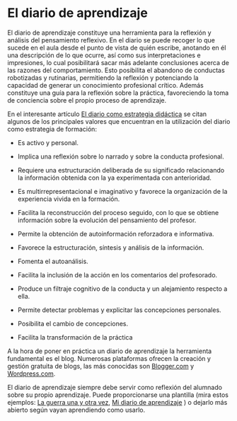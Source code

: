 
# El diario de aprendizaje

El diario de aprendizaje constituye una herramienta para la reflexión y análisis del pensamiento reflexivo. En el diario se puede recoger lo que sucede en el aula desde el punto de vista de quién escribe, anotando en él una descripción de lo que ocurre, así como sus interpretaciones e impresiones, lo cual posibilitará sacar más adelante conclusiones acerca de las razones del comportamiento. Esto posibilita el abandono de conductas robotizadas y rutinarias, permitiendo la reflexión y potenciando la capacidad de generar un conocimiento profesional crítico. Además constituye una guía para la reflexión sobre la práctica, favoreciendo la toma de conciencia sobre el propio proceso de aprendizaje.

En el interesante artículo [El diario como estrategia didáctica](http://aprendeenlinea.udea.edu.co/lms/moodle/mod/resource/view.php?inpopup=true&amp;id=34201) se citan algunos de los principales valores que encuentran en la utilización del diario como estrategia de formación:



- Es activo y personal.



- Implica una reflexión sobre lo narrado y sobre la conducta profesional.



- Requiere una estructuración deliberada de su significado relacionando la información obtenida con la ya experimentada con anterioridad.



- Es multirrepresentacional e imaginativo y favorece la organización de la experiencia vivida en la formación.



- Facilita la reconstrucción del proceso seguido, con lo que se obtiene información sobre la evolución del pensamiento del profesor.



- Permite la obtención de autoinformación reforzadora e informativa.



- Favorece la estructuración, síntesis y análisis de la información.



- Fomenta el autoanálisis.



- Facilita la inclusión de la acción en los comentarios del profesorado.



- Produce un filtraje cognitivo de la conducta y un alejamiento respecto a ella.



- Permite detectar problemas y explicitar las concepciones personales.



- Posibilita el cambio de concepciones.



- Facilita la transformación de la práctica



A la hora de poner en práctica un diario de aprendizaje la herramienta fundamental es el blog. Numerosas plataformas ofrecen la creación y gestión gratuita de blogs, las más conocidas son [Blogger.com](https://www.blogger.com/) y [Wordpress.com](https://wordpress.com/). 

El diario de aprendizaje siempre debe servir como reflexión del alumnado sobre su propio aprendizaje. Puede proporcionarse una plantilla (mira estos ejemplos: [La guerra una y otra vez](http://es.slideshare.net/cedecite/diario-de-apren), [Mi diario de aprendizaje](http://es.slideshare.net/cedecite/mi-diario-de-aprendizaje) ) o dejarlo más abierto según vayan aprendiendo como usarlo.
